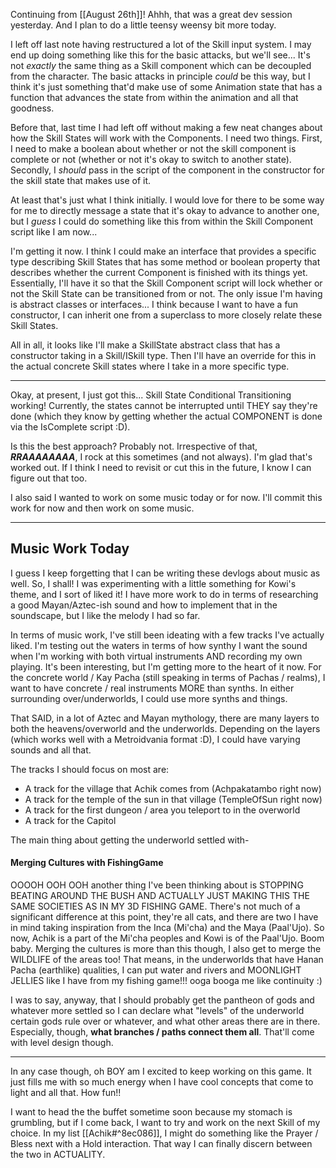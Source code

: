 Continuing from [[August 26th]]! Ahhh, that was a great dev session yesterday. And I plan to do a little teensy weensy bit more today.

I left off last note having restructured a lot of the Skill input system. I may end up doing something like this for the basic attacks, but we'll see... It's not *exactly* the same thing as a Skill component which can be decoupled from the character. The basic attacks in principle *could* be this way, but I think it's just something that'd make use of some Animation state that has a function that advances the state from within the animation and all that goodness.

Before that, last time I had left off without making a few neat changes about how the Skill States will work with the Components. I need two things.
	First, I need to make a boolean about whether or not the skill component is complete or not (whether or not it's okay to switch to another state).
	Secondly, I *should* pass in the script of the component in the constructor for the skill state that makes use of it.

At least that's just what I think initially. I would love for there to be some way for me to directly message a state that it's okay to advance to another one, but I *guess* I could do something like this from within the Skill Component script like I am now...

I'm getting it now. I think I could make an interface that provides a specific type describing Skill States that has some method or boolean property that describes whether the current Component is finished with its things yet. Essentially, I'll have it so that the Skill Component script will lock whether or not the Skill State can be transitioned from or not.
The only issue I'm having is abstract classes or interfaces... I think because I want to have a fun constructor, I can inherit one from a superclass to more closely relate these Skill States.

All in all, it looks like I'll make a SkillState abstract class that has a constructor taking in a Skill/ISkill type. Then I'll have an override for this in the actual concrete Skill states where I take in a more specific type.

---

Okay, at present, I just got this... Skill State Conditional Transitioning working! Currently, the states cannot be interrupted until THEY say they're done (which they know by getting whether the actual COMPONENT is done via the IsComplete script :D).

Is this the best approach? Probably not. Irrespective of that, ***RRAAAAAAAA***, I rock at this sometimes (and not always). I'm glad that's worked out. If I think I need to revisit or cut this in the future, I know I can figure out that too.

I also said I wanted to work on some music today or for now. I'll commit this work for now and then work on some music.

---

## Music Work Today
I guess I keep forgetting that I can be writing these devlogs about music as well. So, I shall! I was experimenting with a little something for Kowi's theme, and I sort of liked it! I have more work to do in terms of researching a good Mayan/Aztec-ish sound and how to implement that in the soundscape, but I like the melody I had so far.

In terms of music work, I've still been ideating with a few tracks I've actually liked. I'm testing out the waters in terms of how synthy I want the sound when I'm working with both virtual instruments AND recording my own playing. It's been interesting, but I'm getting more to the heart of it now. For the concrete world / Kay Pacha (still speaking in terms of Pachas / realms), I want to have concrete / real instruments MORE than synths. In either surrounding over/underworlds, I could use more synths and things.

That SAID, in a lot of Aztec and Mayan mythology, there are many layers to both the heavens/overworld and the underworlds. Depending on the layers (which works well with a Metroidvania format :D), I could have varying sounds and all that.

The tracks I should focus on most are:
- A track for the village that Achik comes from (Achpakatambo right now)
- A track for the temple of the sun in that village (TempleOfSun right now)
- A track for the first dungeon / area you teleport to in the overworld
- A track for the Capitol

The main thing about getting the underworld settled with-

#### Merging Cultures with FishingGame
OOOOH OOH OOH another thing I've been thinking about is STOPPING BEATING AROUND THE BUSH AND ACTUALLY JUST MAKING THIS THE SAME SOCIETIES AS IN MY 3D FISHING GAME. There's not much of a significant difference at this point, they're all cats, and there are two I have in mind taking inspiration from the Inca (Mi'cha) and the Maya (Paal'Ujo).
So now, Achik is a part of the Mi'cha peoples and Kowi is of the Paal'Ujo. Boom baby.
Merging the cultures is more than this though, I also get to merge the WILDLIFE of the areas too! That means, in the underworlds that have Hanan Pacha (earthlike) qualities, I can put water and rivers and MOONLIGHT JELLIES like I have from my fishing game!!! ooga booga me like continuity :)

I was to say, anyway, that I should probably get the pantheon of gods and whatever more settled so I can declare what "levels" of the underworld certain gods rule over or whatever, and what other areas there are in there. Especially, though, **what branches / paths connect them all**. That'll come with level design though. 

---

In any case though, oh BOY am I excited to keep working on this game. It just fills me with so much energy when I have cool concepts that come to light and all that. How fun!!

I want to head the the buffet sometime soon because my stomach is grumbling, but if I come back, I want to try and work on the next Skill of my choice. In my list [[Achik#^8ec086]], I might do something like the Prayer / Bless next with a Hold interaction. That way I can finally discern between the two in ACTUALITY.
